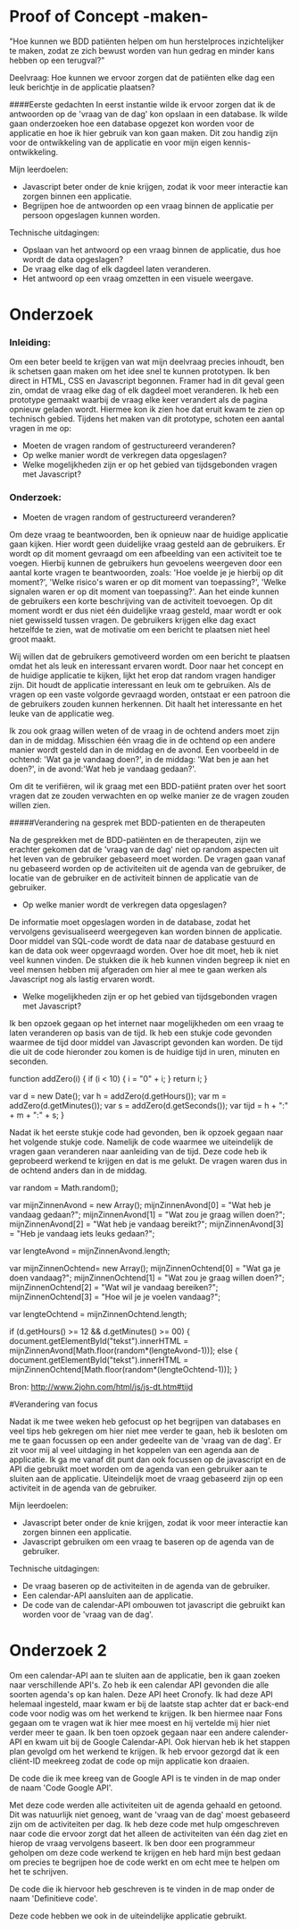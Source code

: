 # Proof of Concept -maken-

"Hoe kunnen we BDD patiënten helpen om hun herstelproces inzichtelijker te maken, zodat ze zich bewust worden van hun gedrag en minder kans hebben op een terugval?"

Deelvraag: Hoe kunnen we ervoor zorgen dat de patiënten elke dag een leuk berichtje in de applicatie plaatsen?

####Eerste gedachten
In eerst instantie wilde ik ervoor zorgen dat ik de antwoorden op de 'vraag van de dag' kon opslaan in een database. Ik wilde gaan onderzoeken hoe een database opgezet kon worden voor de applicatie en hoe ik hier gebruik van kon gaan maken. Dit zou handig zijn voor de ontwikkeling van de applicatie en voor mijn eigen kennis-ontwikkeling. 

Mijn leerdoelen:
- Javascript beter onder de knie krijgen, zodat ik voor meer interactie kan zorgen binnen een applicatie.
- Begrijpen hoe de antwoorden op een vraag binnen de applicatie per persoon opgeslagen kunnen worden. 

Technische uitdagingen:
- Opslaan van het antwoord op een vraag binnen de applicatie, dus hoe wordt de data opgeslagen?
- De vraag elke dag of elk dagdeel laten veranderen.
- Het antwoord op een vraag omzetten in een visuele weergave. 

# Onderzoek

### Inleiding:

Om een beter beeld te krijgen van wat mijn deelvraag precies inhoudt, ben ik schetsen gaan maken om het idee snel te kunnen prototypen. Ik ben direct in HTML, CSS en Javascript begonnen. Framer had in dit geval geen zin, omdat de vraag elke dag of elk dagdeel moet veranderen. Ik heb een prototype gemaakt waarbij de vraag elke keer verandert als de pagina opnieuw geladen wordt. Hiermee kon ik zien hoe dat eruit kwam te zien op technisch gebied. Tijdens het maken van dit prototype, schoten een aantal vragen in me op:
- Moeten de vragen random of gestructureerd veranderen?
- Op welke manier wordt de verkregen data opgeslagen?
- Welke mogelijkheden zijn er op het gebied van tijdsgebonden vragen met Javascript?

### Onderzoek:
- Moeten de vragen random of gestructureerd veranderen?

Om deze vraag te beantwoorden, ben ik opnieuw naar de huidige applicatie gaan kijken. Hier wordt geen duidelijke vraag gesteld aan de gebruikers. Er wordt op dit moment gevraagd om een afbeelding van een activiteit toe te voegen. Hierbij kunnen de gebruikers hun gevoelens weergeven door een aantal korte vragen te beantwoorden, zoals: 'Hoe voelde je je hierbij op dit moment?', 'Welke risico's waren er op dit moment van toepassing?', 'Welke signalen waren er op dit moment van toepassing?'. Aan het einde kunnen de gebruikers een korte beschrijving van de activiteit toevoegen. Op dit moment wordt er dus niet één duidelijke vraag gesteld, maar wordt er ook niet gewisseld tussen vragen. De gebruikers krijgen elke dag exact hetzelfde te zien, wat de motivatie om een bericht te plaatsen niet heel groot maakt. 

Wij willen dat de gebruikers gemotiveerd worden om een bericht te plaatsen omdat het als leuk en interessant ervaren wordt. Door naar het concept en de huidige applicatie te kijken, lijkt het erop dat random vragen handiger zijn. Dit houdt de applicatie interessant en leuk om te gebruiken. Als de vragen op een vaste volgorde gevraagd worden, ontstaat er een patroon die de gebruikers zouden kunnen herkennen. Dit haalt het interessante en het leuke van de applicatie weg. 

Ik zou ook graag willen weten of de vraag in de ochtend anders moet zijn dan in de middag. Misschien één vraag die in de ochtend op een andere manier wordt gesteld dan in de middag en de avond. Een voorbeeld in de ochtend: 'Wat ga je vandaag doen?', in de middag: 'Wat ben je aan het doen?', in de avond:'Wat heb je vandaag gedaan?'. 
 
Om dit te verifiëren, wil ik graag met een BDD-patiënt praten over het soort vragen dat ze zouden verwachten en op welke manier ze de vragen zouden willen zien. 

#####Verandering na gesprek met BDD-patienten en de therapeuten

Na de gesprekken met de BDD-patiënten en de therapeuten, zijn we erachter gekomen dat de 'vraag van de dag' niet op random aspecten uit het leven van de gebruiker gebaseerd moet worden. De vragen gaan vanaf nu gebaseerd worden op de activiteiten uit de agenda van de gebruiker, de locatie van de gebruiker en de activiteit binnen de applicatie van de gebruiker. 

- Op welke manier wordt de verkregen data opgeslagen?

De informatie moet opgeslagen worden in de database, zodat het vervolgens gevisualiseerd weergegeven kan worden binnen de applicatie. Door middel van SQL-code wordt de data naar de database gestuurd en kan de data ook weer opgevraagd worden. Over hoe dit moet, heb ik niet veel kunnen vinden. De stukken die ik heb kunnen vinden begreep ik niet en veel mensen hebben mij afgeraden om hier al mee te gaan werken als Javascript nog als lastig ervaren wordt.  

- Welke mogelijkheden zijn er op het gebied van tijdsgebonden vragen met Javascript?

Ik ben opzoek gegaan op het internet naar mogelijkheden om een vraag te laten veranderen op basis van de tijd. Ik heb een stukje code gevonden waarmee de tijd door middel van Javascript gevonden kan worden. De tijd die uit de code hieronder zou komen is de huidige tijd in uren, minuten en seconden. 

function addZero(i) {
    if (i < 10) {
        i = "0" + i;
    }
    return i;
}

var d = new Date();
var h = addZero(d.getHours());
var m = addZero(d.getMinutes());
var s = addZero(d.getSeconds());
var tijd = h + ":" + m + ":" + s;
}

Nadat ik het eerste stukje code had gevonden, ben ik opzoek gegaan naar het volgende stukje code. Namelijk de code waarmee we uiteindelijk de vragen gaan veranderen naar aanleiding van de tijd. Deze code heb ik geprobeerd werkend te krijgen en dat is me gelukt. De vragen waren dus in de ochtend anders dan in de middag. 

var random = Math.random();

var mijnZinnenAvond = new Array();
mijnZinnenAvond[0] = "Wat heb je vandaag gedaan?";
mijnZinnenAvond[1] = "Wat zou je graag willen doen?";
mijnZinnenAvond[2] = "Wat heb je vandaag bereikt?";
mijnZinnenAvond[3] = "Heb je vandaag iets leuks gedaan?";

var lengteAvond = mijnZinnenAvond.length;

var mijnZinnenOchtend= new Array();
mijnZinnenOchtend[0] = "Wat ga je doen vandaag?";
mijnZinnenOchtend[1] = "Wat zou je graag willen doen?";
mijnZinnenOchtend[2] = "Wat wil je vandaag bereiken?";
mijnZinnenOchtend[3] = "Hoe wil je je voelen vandaag?";

var lengteOchtend = mijnZinnenOchtend.length;

if (d.getHours() >= 12 && d.getMinutes() >= 00) {
   document.getElementById("tekst").innerHTML = mijnZinnenAvond[Math.floor(random*(lengteAvond-1))];
else {
  document.getElementById("tekst").innerHTML = mijnZinnenOchtend[Math.floor(random*(lengteOchtend-1))];
}

Bron: http://www.2john.com/html/js/js-dt.htm#tijd

#Verandering van focus

Nadat ik me twee weken heb gefocust op het begrijpen van databases en veel tips heb gekregen om hier niet mee verder te gaan, heb ik besloten om me te gaan focussen op een ander gedeelte van de 'vraag van de dag'. Er zit voor mij al veel uitdaging in het koppelen van een agenda aan de applicatie. Ik ga me vanaf dit punt dan ook focussen op de javascript en de API die gebruikt moet worden om de agenda van een gebruiker aan te sluiten aan de applicatie. Uiteindelijk moet de vraag gebaseerd zijn op een activiteit in de agenda van de gebruiker. 

Mijn leerdoelen:
- Javascript beter onder de knie krijgen, zodat ik voor meer interactie kan zorgen binnen een applicatie.
- Javascript gebruiken om een vraag te baseren op de agenda van de gebruiker. 

Technische uitdagingen:
- De vraag baseren op de activiteiten in de agenda van de gebruiker.
- Een calendar-API aansluiten aan de applicatie. 
- De code van de calendar-API ombouwen tot javascript die gebruikt kan worden voor de 'vraag van de dag'. 

# Onderzoek 2

Om een calendar-API aan te sluiten aan de applicatie, ben ik gaan zoeken naar verschillende API's. Zo heb ik een calendar API gevonden die alle soorten agenda's op kan halen. Deze API heet Cronofy. Ik had deze API helemaal ingesteld, maar kwam er bij de laatste stap achter dat er back-end code voor nodig was om het werkend te krijgen. Ik ben hiermee naar Fons gegaan om te vragen wat ik hier mee moest en hij vertelde mij hier niet verder meer te gaan. Ik ben toen opzoek gegaan naar een andere calender-API en kwam uit bij de Google Calendar-API. Ook hiervan heb ik het stappen plan gevolgd om het werkend te krijgen. Ik heb ervoor gezorgd dat ik een cliënt-ID meekreeg zodat de code op mijn applicatie kon draaien. 

De code die ik mee kreeg van de Google API is te vinden in de map onder de naam 'Code Google API'.

Met deze code werden alle activiteiten uit de agenda gehaald en getoond. Dit was natuurlijk niet genoeg, want de 'vraag van de dag' moest gebaseerd zijn om de activiteiten per dag. Ik heb deze code met hulp omgeschreven naar code die ervoor zorgt dat het alleen de activiteiten van één dag ziet en hierop de vraag vervolgens baseert. Ik ben door een programmeur geholpen om deze code werkend te krijgen en heb hard mijn best gedaan om precies te begrijpen hoe de code werkt en om echt mee te helpen om het te schrijven. 

De code die ik hiervoor heb geschreven is te vinden in de map onder de naam 'Definitieve code'. 

Deze code hebben we ook in de uiteindelijke applicatie gebruikt. 





